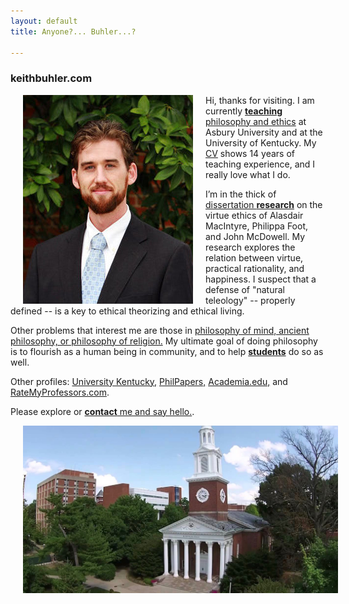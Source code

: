 ```yaml
---
layout: default
title: Anyone?... Buhler...?  

--- 
```


### keithbuhler.com

<img src="/img/keithbuhler-golden.png" alt="Keith" align="left" hspace="20"> 

Hi, thanks for visiting. I am currently [**teaching** philosophy and ethics](/teaching) at Asbury University and at the University of Kentucky. My [CV](/Buhler-CV) shows 14 years of teaching experience, and I really love what I do. 

I’m in the thick of [dissertation **research**](/research) on the virtue ethics of Alasdair MacIntyre, Philippa Foot, and John McDowell. My research explores the relation between virtue, practical rationality, and happiness. I suspect that a defense of "natural teleology" -- properly defined -- is a key to ethical theorizing and ethical living. 

Other problems that interest me are those in [philosophy of mind, ancient philosophy, or philosophy of religion.](https://uky.academia.edu/KeithBuhler) My ultimate goal of doing philosophy is to flourish as a human being in community, and to help [**students**](/philosophy) do so as well. 

Other profiles: [University Kentucky,](https://philosophy.as.uky.edu/users/kebu226) [PhilPapers,](http://philpapers.org/profile/47267) [Academia.edu,](https://uky.academia.edu/KeithBuhler) and [RateMyProfessors.com](http://www.ratemyprofessors.com/ShowRatings.jsp?tid=1822771). 

Please explore or [**contact** me and say hello.](emailto:keithedbuhler@gmail.com). 

<img src="/img/uk-chapel.jpg" alt="University of Kentucky" align="left" hspace="20"> 
